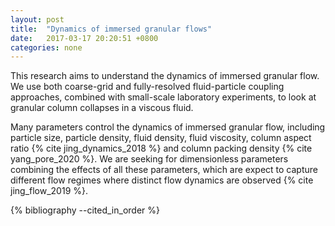 ```yaml
---
layout: post
title:  "Dynamics of immersed granular flows"
date:   2017-03-17 20:20:51 +0800
categories: none
---
```


This research aims to understand the dynamics of immersed granular flow. We use both coarse-grid and fully-resolved fluid-particle coupling approaches, combined with small-scale laboratory experiments, to look at granular column collapses in a viscous fluid.

Many parameters control the dynamics of immersed granular flow, including particle size, particle density, fluid density, fluid viscosity, column aspect ratio {% cite jing_dynamics_2018 %} and column packing density {% cite yang_pore_2020 %}. We are seeking for dimensionless parameters combining the effects of all these parameters, which are expect to capture different flow regimes where distinct flow dynamics are observed {% cite jing_flow_2019 %}.

{% bibliography --cited_in_order %}
